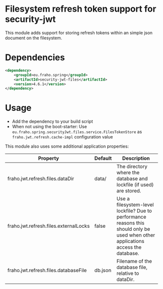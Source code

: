 # Filesystem refresh token support for security-jwt

This module adds support for storing refresh tokens within an simple json document on the filesystem.

# Dependencies
```xml
<dependency>
    <groupId>eu.fraho.spring</groupId>
    <artifactId>security-jwt-files</artifactId>
    <version>4.6.1</version>
</dependency>
```

# Usage
* Add the dependency to your build script
* When not using the boot-starter: Use ```eu.fraho.spring.securityJwt.files.service.FilesTokenStore``` as ```fraho.jwt.refresh.cache-impl``` configuration value

This module also uses some additional application properties:

| Property                              | Default        | Description   |
|---------------------------------------|----------------|---------------|
| fraho.jwt.refresh.files.dataDir       | data/          | The directory where the database and lockfile (if used) are stored. |
| fraho.jwt.refresh.files.externalLocks | false          | Use a filesystem-level lockfile? Due to performance reasons this should only be used when other applications access the database. |
| fraho.jwt.refresh.files.databaseFile  | db.json        | Filename of the database file, relative to dataDir. |
